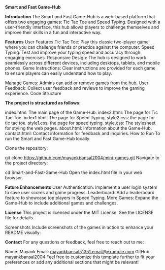 **Smart and Fast Game-Hub**

**Introduction**
The Smart and Fast Game-Hub is a web-based platform that offers two engaging games: Tic Tac Toe and Speed Typing. Designed with a user-friendly interface, this hub allows players to challenge themselves and improve their skills in a fun and interactive way.

**Features**
User Features
Tic Tac Toe: Play this classic two-player game where you can challenge friends or practice against the computer.
Speed Typing: Test and improve your typing speed and accuracy through engaging exercises.
Responsive Design: The hub is designed to work seamlessly across different devices, including desktops, tablets, and mobile phones.
Game Instructions: Clear instructions are provided for each game to ensure players can easily understand how to play.

Manage Games: Admins can add or remove games from the hub.
User Feedback: Collect user feedback and reviews to improve the gaming experience.
Code Structure

**The project is structured as follows:**

index.html: The main page of the Game-Hub.
index2.html: The page for Tic Tac Toe.
index1.html: The page for Speed Typing.
style2.css: the page for tic tac toe.
style1.css: the page for speed typing.
style.css: The stylesheet for styling the web pages.
about.html: Information about the Game-Hub.
contact.html: Contact information for feedback and inquiries.
How to Run
To run the Smart and Fast Game-Hub locally:

Clone the repository:


git clone https://github.com/mayankbansal2004/mini-games.git
Navigate to the project directory:


cd Smart-and-Fast-Game-Hub
Open the index.html file in your web browser.

**Future Enhancements**
User Authentication: Implement a user login system to save user scores and game progress.
Leaderboard: Add a leaderboard feature to showcase top players in Speed Typing.
More Games: Expand the Game-Hub to include additional games and challenges.

**License**
This project is licensed under the MIT License. See the LICENSE file for details.

Screenshots
Include screenshots of the games in action to enhance your README visually:



**Contact**
For any questions or feedback, feel free to reach out to me:

Name: Mayank
Email: mayankbansal51351.email@example.com
GitHub: mayankbansal2004
Feel free to customize this template further to fit your preferences or add any additional sections that might be relevant!
